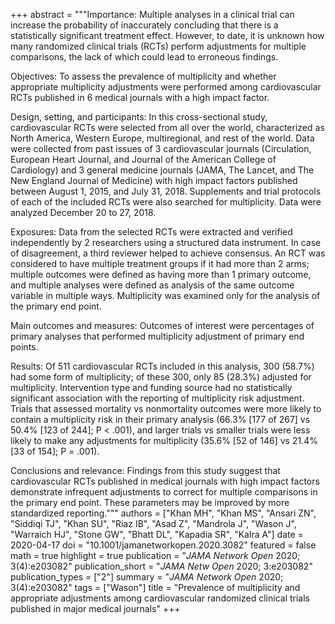 +++
abstract = """Importance: Multiple analyses in a clinical trial can increase the probability of inaccurately concluding that there is a statistically significant treatment effect. However, to date, it is unknown how many randomized clinical trials (RCTs) perform adjustments for multiple comparisons, the lack of which could lead to erroneous findings.

Objectives: To assess the prevalence of multiplicity and whether appropriate multiplicity adjustments were performed among cardiovascular RCTs published in 6 medical journals with a high impact factor.

Design, setting, and participants: In this cross-sectional study, cardiovascular RCTs were selected from all over the world, characterized as North America, Western Europe, multiregional, and rest of the world. Data were collected from past issues of 3 cardiovascular journals (Circulation, European Heart Journal, and Journal of the American College of Cardiology) and 3 general medicine journals (JAMA, The Lancet, and The New England Journal of Medicine) with high impact factors published between August 1, 2015, and July 31, 2018. Supplements and trial protocols of each of the included RCTs were also searched for multiplicity. Data were analyzed December 20 to 27, 2018.

Exposures: Data from the selected RCTs were extracted and verified independently by 2 researchers using a structured data instrument. In case of disagreement, a third reviewer helped to achieve consensus. An RCT was considered to have multiple treatment groups if it had more than 2 arms; multiple outcomes were defined as having more than 1 primary outcome, and multiple analyses were defined as analysis of the same outcome variable in multiple ways. Multiplicity was examined only for the analysis of the primary end point.

Main outcomes and measures: Outcomes of interest were percentages of primary analyses that performed multiplicity adjustment of primary end points.

Results: Of 511 cardiovascular RCTs included in this analysis, 300 (58.7%) had some form of multiplicity; of these 300, only 85 (28.3%) adjusted for multiplicity. Intervention type and funding source had no statistically significant association with the reporting of multiplicity risk adjustment. Trials that assessed mortality vs nonmortality outcomes were more likely to contain a multiplicity risk in their primary analysis (66.3% [177 of 267] vs 50.4% [123 of 244]; P < .001), and larger trials vs smaller trials were less likely to make any adjustments for multiplicity (35.6% [52 of 146] vs 21.4% [33 of 154]; P = .001).

Conclusions and relevance: Findings from this study suggest that cardiovascular RCTs published in medical journals with high impact factors demonstrate infrequent adjustments to correct for multiple comparisons in the primary end point. These parameters may be improved by more standardized reporting."""
authors = ["Khan MH", "Khan MS", "Ansari ZN", "Siddiqi TJ", "Khan SU", "Riaz IB", "Asad Z", "Mandrola J", "Wason J", "Warraich HJ", "Stone GW", "Bhatt DL", "Kapadia SR", "Kalra A"]
date = 2020-04-17
doi = "10.1001/jamanetworkopen.2020.3082"
featured = false
math = true
highlight = true
publication = "*JAMA Network Open* 2020; 3(4):e203082"
publication_short = "*JAMA Netw Open* 2020; 3:e203082"
publication_types = ["2"]
summary = "*JAMA Network Open* 2020; 3(4):e203082"
tags = ["Wason"]
title = "Prevalence of multiplicity and appropriate adjustments among cardiovascular randomized clinical trials published in major medical journals"
+++
